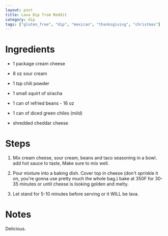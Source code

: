 ```yaml
---
layout: post
title: Lava Dip from Reddit
category: dip
tags: ["gluten_free", "dip", "mexican", "thanksgiving", "christmas"]
---
```


# Ingredients

* 1	package cream cheese

* 8	oz sour cream

* 1	tsp chili powder

* 1	small squirt of siracha

* 1	can of refried beans - 16 oz

* 1	can of diced green chiles (mild)

* shredded cheddar cheese

# Steps

1.  Mix cream cheese, sour cream, beans and taco seasoning in a bowl. add hot sauce to taste, Make sure to mix well.

2.  Pour mixture into a baking dish. Cover top in cheese (don't sprinkle it on, you're gonna use pretty much the whole bag.) bake at 350F for 30-35 minutes or until cheese is looking golden and melty.

3.  Let stand for 5-10 minutes before serving or it WILL be lava.

# Notes

Delicious.
